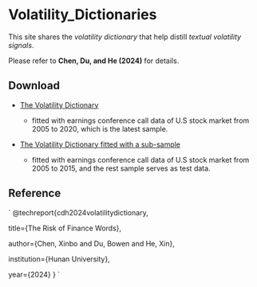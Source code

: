 # Volatility_Dictionaries

This site shares the *volatility dictionary* that help distill *textual volatility signals*.

Please refer to **Chen, Du, and He (2024)** for details.

## Download

- [The Volatility Dictionary](https://github.com/mlfina/Volatility_Dictionaries/blob/main/vol_all_sample.csv)
    - fitted with earnings conference call data of U.S stock market from 2005 to 2020, which is the latest sample.

- [The Volatility Dictionary fitted with a sub-sample](https://github.com/mlfina/Volatility_Dictionaries/blob/main/vol_out_of_sample.csv)
    - fitted with earnings conference call data of U.S stock market from 2005 to 2015, and the rest sample serves as test data.

## Reference

`
@techreport{cdh2024volatilitydictionary,

  title={The Risk of Finance Words},

  author={Chen, Xinbo and Du, Bowen and He, Xin},
  
  institution={Hunan University},
  
  year={2024}
}
`
